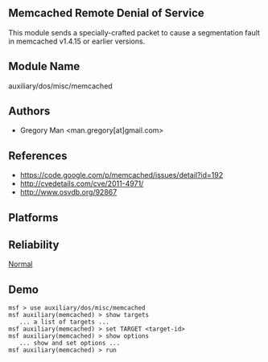 ## Memcached Remote Denial of Service

This module sends a specially-crafted packet to cause a 
segmentation fault in memcached v1.4.15 or earlier versions.


## Module Name
auxiliary/dos/misc/memcached

## Authors
* Gregory Man <man.gregory[at]gmail.com>


## References
* https://code.google.com/p/memcached/issues/detail?id=192
* http://cvedetails.com/cve/2011-4971/
* http://www.osvdb.org/92867




## Platforms


## Reliability
[Normal](https://github.com/rapid7/metasploit-framework/wiki/Exploit-Ranking)

## Demo

```
msf > use auxiliary/dos/misc/memcached
msf auxiliary(memcached) > show targets
   ... a list of targets ...
msf auxiliary(memcached) > set TARGET <target-id>
msf auxiliary(memcached) > show options
   ... show and set options ...
msf auxiliary(memcached) > run
```
    
    